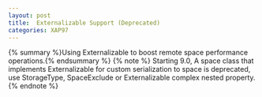 ```yaml
---
layout: post
title:  Externalizable Support (Deprecated)
categories: XAP97
---
```


{% summary %}Using Externalizable to boost remote space performance operations.{% endsummary %}
{% note %}
Starting 9.0, A space class that implements Externalizable for custom serialization to space is deprecated, use StorageType, SpaceExclude or Externalizable complex nested property.
{% endnote %}
